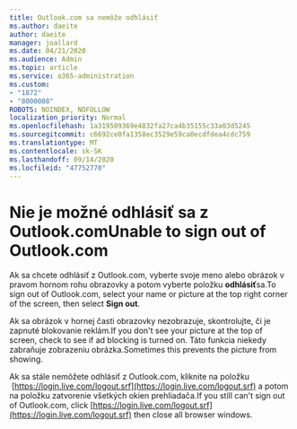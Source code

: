 ```yaml
---
title: Outlook.com sa nemôže odhlásiť
ms.author: daeite
author: daeite
manager: joallard
ms.date: 04/21/2020
ms.audience: Admin
ms.topic: article
ms.service: o365-administration
ms.custom:
- "1872"
- "8000008"
ROBOTS: NOINDEX, NOFOLLOW
localization_priority: Normal
ms.openlocfilehash: 1a319509369e4832fa27ca4b35155c33a03d5245
ms.sourcegitcommit: c6692ce0fa1358ec3529e59ca0ecdfdea4cdc759
ms.translationtype: MT
ms.contentlocale: sk-SK
ms.lasthandoff: 09/14/2020
ms.locfileid: "47752770"
---
```

# <a name="unable-to-sign-out-of-outlookcom"></a><span data-ttu-id="0b241-102">Nie je možné odhlásiť sa z Outlook.com</span><span class="sxs-lookup"><span data-stu-id="0b241-102">Unable to sign out of Outlook.com</span></span>

<span data-ttu-id="0b241-103">Ak sa chcete odhlásiť z Outlook.com, vyberte svoje meno alebo obrázok v pravom hornom rohu obrazovky a potom vyberte položku **odhlásiť**sa.</span><span class="sxs-lookup"><span data-stu-id="0b241-103">To sign out of Outlook.com, select your name or picture at the top right corner of the screen, then select **Sign out**.</span></span>

<span data-ttu-id="0b241-104">Ak sa obrázok v hornej časti obrazovky nezobrazuje, skontrolujte, či je zapnuté blokovanie reklám.</span><span class="sxs-lookup"><span data-stu-id="0b241-104">If you don't see your picture at the top of screen, check to see if ad blocking is turned on.</span></span> <span data-ttu-id="0b241-105">Táto funkcia niekedy zabraňuje zobrazeniu obrázka.</span><span class="sxs-lookup"><span data-stu-id="0b241-105">Sometimes this prevents the picture from showing.</span></span>

<span data-ttu-id="0b241-106">Ak sa stále nemôžete odhlásiť z Outlook.com, kliknite na položku  [https://login.live.com/logout.srf](https://login.live.com/logout.srf) a potom na položku zatvorenie všetkých okien prehliadača.</span><span class="sxs-lookup"><span data-stu-id="0b241-106">If you still can't sign out of Outlook.com, click [https://login.live.com/logout.srf](https://login.live.com/logout.srf) then close all browser windows.</span></span>